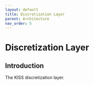 ```yaml
---
layout: default
title: Discretization Layer
parent: Architecture
nav_order: 5
---
```


# Discretization Layer

## Introduction

The KISS discretization layer.
